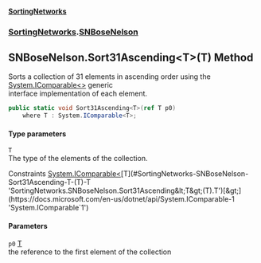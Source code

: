 #### [SortingNetworks](./index.md 'index')
### [SortingNetworks](./SortingNetworks.md 'SortingNetworks').[SNBoseNelson](./SortingNetworks-SNBoseNelson.md 'SortingNetworks.SNBoseNelson')
## SNBoseNelson.Sort31Ascending&lt;T&gt;(T) Method
Sorts a collection of 31 elements in ascending order using the [System.IComparable&lt;&gt;](https://docs.microsoft.com/en-us/dotnet/api/System.IComparable-1 'System.IComparable`1') generic  
interface implementation of each element.  
```csharp
public static void Sort31Ascending<T>(ref T p0)
    where T : System.IComparable<T>;
```
#### Type parameters
<a name='SortingNetworks-SNBoseNelson-Sort31Ascending-T-(T)-T'></a>
`T`  
The type of the elements of the collection.  

Constraints [System.IComparable&lt;](https://docs.microsoft.com/en-us/dotnet/api/System.IComparable-1 'System.IComparable`1')[T](#SortingNetworks-SNBoseNelson-Sort31Ascending-T-(T)-T 'SortingNetworks.SNBoseNelson.Sort31Ascending&lt;T&gt;(T).T')[&gt;](https://docs.microsoft.com/en-us/dotnet/api/System.IComparable-1 'System.IComparable`1')  
  
#### Parameters
<a name='SortingNetworks-SNBoseNelson-Sort31Ascending-T-(T)-p0'></a>
`p0` [T](#SortingNetworks-SNBoseNelson-Sort31Ascending-T-(T)-T 'SortingNetworks.SNBoseNelson.Sort31Ascending&lt;T&gt;(T).T')  
the reference to the first element of the collection  
  
